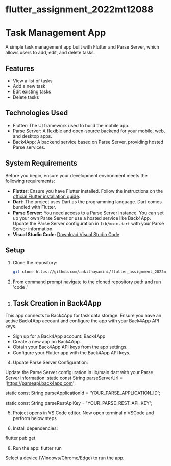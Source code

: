 # flutter_assignment_2022mt12088

# Task Management App

A simple task management app built with Flutter and Parse Server, which allows users to add, edit, and delete tasks.

## Features

- View a list of tasks
- Add a new task
- Edit existing tasks
- Delete tasks

## Technologies Used

- Flutter: The UI framework used to build the mobile app.
- Parse Server: A flexible and open-source backend for your mobile, web, and desktop apps.
- Back4App: A backend service based on Parse Server, providing hosted Parse services.

## System Requirements

Before you begin, ensure your development environment meets the following requirements:

- **Flutter:** Ensure you have Flutter installed. Follow the instructions on the [official Flutter installation guide](https://flutter.dev/docs/get-started/install).
- **Dart:** The project uses Dart as the programming language. Dart comes bundled with Flutter.
- **Parse Server:** You need access to a Parse Server instance. You can set up your own Parse Server or use a hosted service like Back4App. Update the Parse Server configuration in `lib/main.dart` with your Parse Server information.
- **Visual Studio Code:** [Download Visual Studio Code](https://code.visualstudio.com/download)

## Setup

1. Clone the repository:

   ```bash
   git clone https://github.com/ankithayamini/flutter_assignment_2022mt12088.git
   
2. From command prompt navigate to the cloned repository path and run 'code .'
   
3. ## Task Creation in Back4App
This app connects to Back4App for task data storage. Ensure you have an active Back4App account and configure the app with your Back4App API keys.

- Sign up for a Back4App account: Back4App
- Create a new app on Back4App.
- Obtain your Back4App API keys from the app settings.
- Configure your Flutter app with the Back4App API keys.

4. Update Parse Server Configuration:

Update the Parse Server configuration in lib/main.dart with your Parse Server information:
static const String parseServerUrl = 'https://parseapi.back4app.com';

static const String parseApplicationId = 'YOUR_PARSE_APPLICATION_ID';

static const String parseRestApiKey = 'YOUR_PARSE_REST_API_KEY';


5. Project opens in VS Code editor. Now open terminal n VSCode and perform below steps  

6. Install dependencies:

flutter pub get

8. Run the app:
flutter run

Select a device (Windows/Chrome/Edge) to run the app.


